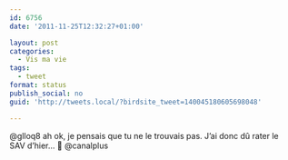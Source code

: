 ```yaml
---
id: 6756
date: '2011-11-25T12:32:27+01:00'

layout: post
categories:
  - Vis ma vie
tags:
  - tweet
format: status
publish_social: no
guid: 'http://tweets.local/?birdsite_tweet=140045180605698048'

---
```


@glloq8 ah ok, je pensais que tu ne le trouvais pas. J’ai donc dû rater le SAV d’hier… 🙁 @canalplus